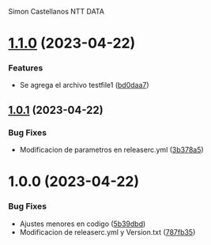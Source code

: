 Simon Castellanos NTT DATA

# [1.1.0](https://github.com/scastellanos77/SemanticDemo_1/compare/v1.0.1...v1.1.0) (2023-04-22)


### Features

* Se agrega el archivo testfile1 ([bd0daa7](https://github.com/scastellanos77/SemanticDemo_1/commit/bd0daa7a44d9753a9ccfd5b0d4b5319bfe815185))

## [1.0.1](https://github.com/scastellanos77/SemanticDemo_1/compare/v1.0.0...v1.0.1) (2023-04-22)


### Bug Fixes

* Modificacion de parametros en releaserc.yml ([3b378a5](https://github.com/scastellanos77/SemanticDemo_1/commit/3b378a56349a0512c8acec1ad0e7ea5c780a678e))

# 1.0.0 (2023-04-22)


### Bug Fixes

* Ajustes menores en codigo ([5b39dbd](https://github.com/scastellanos77/SemanticDemo_1/commit/5b39dbdd2654d1c3debaa4a16f7ebed52c4c9939))
* Modificacion de releaserc.yml y Version.txt ([787fb35](https://github.com/scastellanos77/SemanticDemo_1/commit/787fb35e562154cfcc98f2801d46e43676f7f371))
